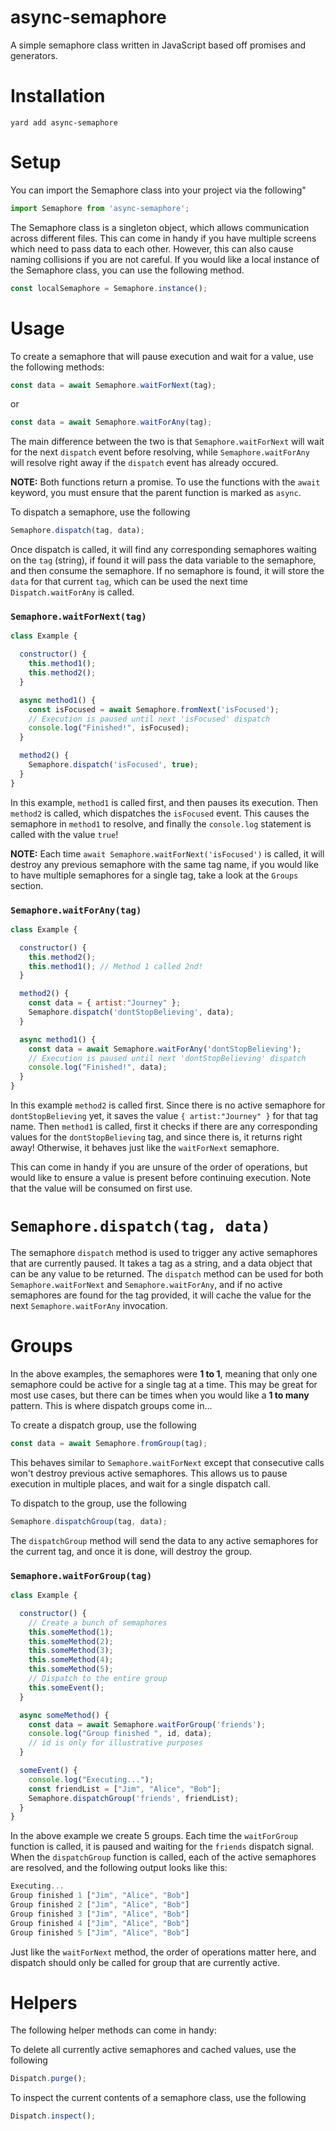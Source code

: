 # async-semaphore
A simple semaphore class written in JavaScript based off promises and generators.

# Installation

```
yard add async-semaphore
```

# Setup

You can import the Semaphore class into your project via the following"

```Javascript
import Semaphore from 'async-semaphore';
```

The Semaphore class is a singleton object, which allows communication across different files. This can come in handy if you have multiple screens which need to pass data to each other. However, this can also cause naming collisions if you are not careful. If you would like a local instance of the Semaphore class, you can use the following method.

```Javascript
const localSemaphore = Semaphore.instance();
```

# Usage

To create a semaphore that will pause execution and wait for a value, use the following methods:

```Javascript
const data = await Semaphore.waitForNext(tag);
```
or
```Javascript
const data = await Semaphore.waitForAny(tag);
```

The main difference between the two is that `Semaphore.waitForNext` will wait for the next `dispatch` event before resolving, while `Semaphore.waitForAny` will resolve right away if the `dispatch` event has already occured.

<b>NOTE:</b> Both functions return a promise. To use the functions with the `await` keyword, you must ensure that the parent function is marked as `async`.

To dispatch a semaphore, use the following

```Javascript
Semaphore.dispatch(tag, data);
```

Once dispatch is called, it will find any corresponding semaphores waiting on the `tag` (string), if found it will pass the data variable to the semaphore, and then consume the semaphore. If no semaphore is found, it will store the `data` for that current `tag`, which can be used the next time `Dispatch.waitForAny` is called.

### `Semaphore.waitForNext(tag)`


```Javascript
class Example {

  constructor() {
    this.method1();
    this.method2();
  }

  async method1() {
    const isFocused = await Semaphore.fromNext('isFocused');
    // Execution is paused until next 'isFocused' dispatch
    console.log("Finished!", isFocused);
  }

  method2() {
    Semaphore.dispatch('isFocused', true);
  }
}
```
In this example, `method1` is called first, and then pauses its execution. Then `method2` is called, which dispatches the `isFocused` event. This causes the semaphore in `method1` to resolve, and finally the `console.log` statement is called with the value `true`!

<b>NOTE:</b> Each time `await Semaphore.waitForNext('isFocused')` is called, it will destroy any previous semaphore with the same tag name, if you would like to have multiple semaphores for a single tag, take a look at the `Groups` section.

### `Semaphore.waitForAny(tag)`

```Javascript
class Example {

  constructor() {
    this.method2();
    this.method1(); // Method 1 called 2nd!
  }

  method2() {
    const data = { artist:"Journey" };
    Semaphore.dispatch('dontStopBelieving', data);
  }

  async method1() {
    const data = await Semaphore.waitForAny('dontStopBelieving');
    // Execution is paused until next 'dontStopBelieving' dispatch
    console.log("Finished!", data);
  }
}
```

In this example `method2` is called first. Since there is no active semaphore for `dontStopBelieving` yet, it saves the value `{ artist:"Journey" }` for that tag name. Then `method1` is called, first it checks if there are any corresponding values for the `dontStopBelieving` tag, and since there is, it returns right away! Otherwise, it behaves just like the `waitForNext` semaphore.

This can come in handy if you are unsure of the order of operations, but would like to ensure a value is present before continuing execution. Note that the value will be consumed on first use.

# `Semaphore.dispatch(tag, data)`

The semaphore `dispatch` method is used to trigger any active semaphores that are currently paused. It takes a tag as a string, and a data object that can be any value to be returned. The `dispatch` method can be used for both `Semaphore.waitForNext` and `Semaphore.waitForAny`, and if no active semaphores are found for the tag provided, it will cache the value for the next `Semaphore.waitForAny` invocation.

# Groups

In the above examples, the semaphores were <b>1 to 1</b>, meaning that only one semaphore could be active for a single tag at a time. This may be great for most use cases, but there can be times when you would like a <b>1 to many</b> pattern. This is where dispatch groups come in...

To create a dispatch group, use the following

```Javascript
const data = await Semaphore.fromGroup(tag);
```

This behaves similar to `Semaphore.waitForNext` except that consecutive calls won't destroy previous active semaphores. This allows us to pause execution in multiple places, and wait for a single dispatch call.

To dispatch to the group, use the following

```Javascript
Semaphore.dispatchGroup(tag, data);
```

The `dispatchGroup` method will send the data to any active semaphores for the current tag, and once it is done, will destroy the group.

### `Semaphore.waitForGroup(tag)`

```Javascript
class Example {

  constructor() {
    // Create a bunch of semaphores
    this.someMethod(1);
    this.someMethod(2);
    this.someMethod(3);
    this.someMethod(4);
    this.someMethod(5);
    // Dispatch to the entire group
    this.someEvent();
  }

  async someMethod() {
    const data = await Semaphore.waitForGroup('friends');
    console.log("Group finished ", id, data);
    // id is only for illustrative purposes
  }

  someEvent() {
    console.log("Executing...");
    const friendList = ["Jim", "Alice", "Bob"];
    Semaphore.dispatchGroup('friends', friendList);
  }
}
```

In the above example we create 5 groups. Each time the `waitForGroup` function is called, it is paused and waiting for the `friends` dispatch signal. When the `dispatchGroup` function is called, each of the active semaphores are resolved, and the following output looks like this:

```Javascript
Executing...
Group finished 1 ["Jim", "Alice", "Bob"]
Group finished 2 ["Jim", "Alice", "Bob"]
Group finished 3 ["Jim", "Alice", "Bob"]
Group finished 4 ["Jim", "Alice", "Bob"]
Group finished 5 ["Jim", "Alice", "Bob"]
```

Just like the `waitForNext` method, the order of operations matter here, and dispatch should only be called for group that are currently active.

# Helpers

The following helper methods can come in handy:

To delete all currently active semaphores and cached values, use the following

```Javascript
Dispatch.purge();
```

To inspect the current contents of a semaphore class, use the following
```Javascript
Dispatch.inspect();
```
